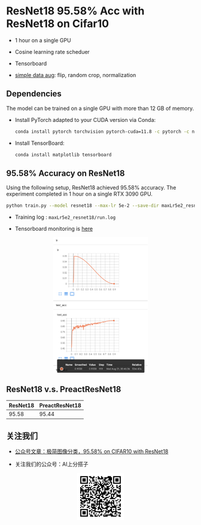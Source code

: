 # ResNet18 95.58% Acc with ResNet18 on Cifar10


* 1 hour on a single GPU

* Cosine learning rate scheduer

* Tensorboard 

* [simple data aug](https://github.com/AI-Partner-Cool/SimpleClassification/blob/main/dataloader.py#L13-L18): flip, random crop, normalization


## Dependencies

The model can be trained on a single GPU with more than 12 GB of memory.

- Install PyTorch adapted to your CUDA version via Conda:
  ```bash
  conda install pytorch torchvision pytorch-cuda=11.8 -c pytorch -c nvidia
  ```
 
- Install TensorBoard: 
  ```bash
  conda install matplotlib tensorboard
  ```

## 95.58% Accuracy on ResNet18

Using the following setup, ResNet18 achieved 95.58% accuracy. The experiment completed in 1 hour on a single RTX 3090 GPU.

```bash
python train.py --model resnet18 --max-lr 5e-2 --save-dir maxLr5e2_resnet18
```

* Training log : `maxLr5e2_resnet18/run.log`

* Tensorboard monitoring is [here](maxLr5e2_resnet18/events.out.tfevents.1724169146.localhost.localdomain.78424.0)


<p align="center" width="100%">
    <img width="50%" src="https://github.com/AI-Partner-Cool/SimpleClassification/blob/main/data/tensorboard.png">
</p>

## ResNet18 v.s. PreactResNet18 

| ResNet18    | PreactResNet18 |
| -------- | ------- |
| 95.58  | 95.44   |

## 关注我们


* [公众号文章：极简图像分类，95.58% on CIFAR10 with ResNet18](https://mp.weixin.qq.com/s/d557nluTn_PLfpsmYiodCQ)

* 关注我们的公众号：AI上分搭子

<p align="center" width="100%">
    <img width="25%" src="https://github.com/AI-Partner-Cool/SimpleClassification/blob/main/data/qrcode_wechat.bmp">
</p>